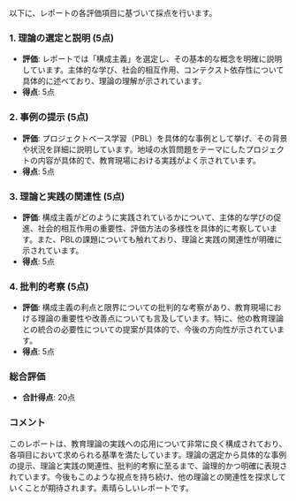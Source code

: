 以下に、レポートの各評価項目に基づいて採点を行います。

### 1. 理論の選定と説明 (5点)
- **評価**: レポートでは「構成主義」を選定し、その基本的な概念を明確に説明しています。主体的な学び、社会的相互作用、コンテクスト依存性について具体的に述べており、理論の理解が示されています。
- **得点**: 5点

### 2. 事例の提示 (5点)
- **評価**: プロジェクトベース学習（PBL）を具体的な事例として挙げ、その背景や状況を詳細に説明しています。地域の水質問題をテーマにしたプロジェクトの内容が具体的で、教育現場における実践がよく示されています。
- **得点**: 5点

### 3. 理論と実践の関連性 (5点)
- **評価**: 構成主義がどのように実践されているかについて、主体的な学びの促進、社会的相互作用の重要性、評価方法の多様性を具体的に考察しています。また、PBLの課題についても触れており、理論と実践の関連性が明確に示されています。
- **得点**: 5点

### 4. 批判的考察 (5点)
- **評価**: 構成主義の利点と限界についての批判的な考察があり、教育現場における理論の重要性や改善点についても言及しています。特に、他の教育理論との統合の必要性についての提案が具体的で、今後の方向性が示されています。
- **得点**: 5点

### 総合評価
- **合計得点**: 20点

### コメント
このレポートは、教育理論の実践への応用について非常に良く構成されており、各項目において求められる基準を満たしています。理論の選定から具体的な事例の提示、理論と実践の関連性、批判的考察に至るまで、論理的かつ明確に表現されています。今後もこのような視点を持ち続け、他の理論との関連性を探求していくことが期待されます。素晴らしいレポートです。